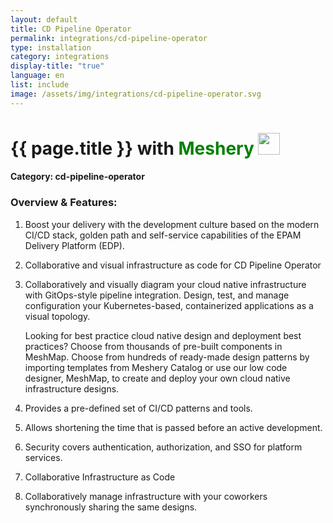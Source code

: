 ```yaml
---
layout: default
title: CD Pipeline Operator
permalink: integrations/cd-pipeline-operator
type: installation
category: integrations
display-title: "true"
language: en
list: include
image: /assets/img/integrations/cd-pipeline-operator.svg
---
```


<h1>{{ page.title }} with <span style="font-weight: bold; color: green;">Meshery</span> <img src="{{ page.image }}" style="width: 35px; height: 35px;" /></h1>


#### Category: cd-pipeline-operator

### Overview & Features:
1. Boost your delivery with the development culture based on the modern CI/CD stack, golden path and self-service capabilities of the EPAM Delivery Platform (EDP).

2. Collaborative and visual infrastructure as code for CD Pipeline Operator

4. 
    Collaboratively and visually diagram your cloud native infrastructure with GitOps-style pipeline integration. Design, test, and manage configuration your Kubernetes-based, containerized applications as a visual topology.



    Looking for best practice cloud native design and deployment best practices? Choose from thousands of pre-built components in MeshMap. Choose from hundreds of ready-made design patterns by importing templates from Meshery Catalog or use our low code designer, MeshMap, to create and deploy your own cloud native infrastructure designs.



5. Provides a pre-defined set of CI/CD patterns and tools.

6. Allows shortening the time that is passed before an active development.

7. Security covers authentication, authorization, and SSO for platform services.

8. Collaborative Infrastructure as Code

9. Collaboratively manage infrastructure with your coworkers synchronously sharing the same designs.

